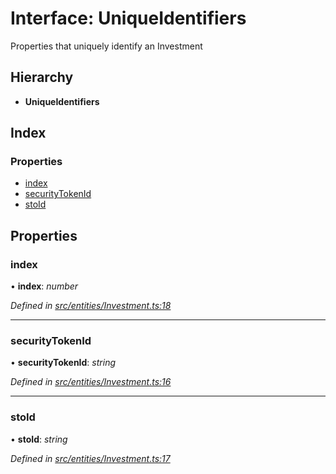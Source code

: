 # Interface: UniqueIdentifiers

Properties that uniquely identify an Investment

## Hierarchy

* **UniqueIdentifiers**

## Index

### Properties

* [index](entities.uniqueidentifiers-1.md#index)
* [securityTokenId](entities.uniqueidentifiers-1.md#securitytokenid)
* [stoId](entities.uniqueidentifiers-1.md#stoid)

## Properties

###  index

• **index**: *number*

*Defined in [src/entities/Investment.ts:18](https://github.com/PolymathNetwork/polymath-sdk/blob/ce52226/src/entities/Investment.ts#L18)*

___

###  securityTokenId

• **securityTokenId**: *string*

*Defined in [src/entities/Investment.ts:16](https://github.com/PolymathNetwork/polymath-sdk/blob/ce52226/src/entities/Investment.ts#L16)*

___

###  stoId

• **stoId**: *string*

*Defined in [src/entities/Investment.ts:17](https://github.com/PolymathNetwork/polymath-sdk/blob/ce52226/src/entities/Investment.ts#L17)*
